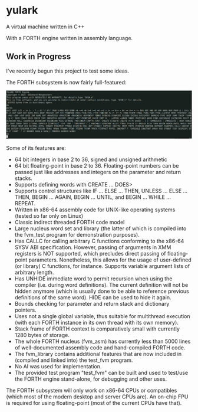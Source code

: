 # yulark
A virtual machine written in C++

With a FORTH engine written in assembly language.

## Work in Progress

I've recently begun this project to test some ideas.

The FORTH subsystem is now fairly full-featured:

![Screenshot of YULARK FORTH engine with word list](Bildschirmfoto_2025-10-12_08-41-35.png "YULARK FORTH engine")

Some of its features are:
- 64 bit integers in base 2 to 36, signed and unsigned arithmetic
- 64 bit floating-point in base 2 to 36. Floating-point numbers can be passed just like addresses and integers on the parameter and return stacks.
- Supports defining words with CREATE ... DOES>
- Supports control structures like IF ... ELSE ... THEN, UNLESS ... ELSE ... THEN, BEGIN ... AGAIN, BEGIN ... UNTIL, and BEGIN ... WHILE ... REPEAT.
- Written in x86-64 assembly code for UNIX-like operating systems (tested so far only on Linux)
- Classic indirect threaded FORTH code model
- Large nucleus word set and library (the latter of which is compiled into the fvm_test program for demonstration purposes).
- Has CALLC for calling arbitrary C functions conforming to the x86-64 SYSV ABI specification. However, passing of arguments in XMM registers is NOT supported, which precludes direct passing of floating-point parameters. Nonetheless, this allows for the usage of user-defined (or library) C functions, for instance. Supports variable argument lists of arbitrary length.
- Has UNHIDE immediate word to permit recursion when using the compiler (i.e. during word definitions). The current definition will not be hidden anymore (which is usually done to be able to reference previous definitions of the same word). HIDE can be used to hide it again.
- Bounds checking for parameter and return stack and dictionary pointers.
- Uses not a single global variable, thus suitable for multithread execution (with each FORTH instance in its own thread with its own memory).
- Stack frame of FORTH context is comparatively small with currently 1280 bytes of storage.
- The whole FORTH nucleus (fvm_asm) has currently less than 5000 lines of well-documented assembly code and hand-compiled FORTH code.
- The fvm_library contains additional features that are now included in (compiled and linked into) the test_fvm program.
- No AI was used for implementation.
- The provided test program "test_fvm" can be built and used to test/use the FORTH engine stand-alone, for debugging and other uses.

The FORTH subsystem will only work on x86-64 CPUs or compatibles (which most of the modern desktop and server CPUs are). An on-chip FPU is required for using floating-point (most of the current CPUs have that).
